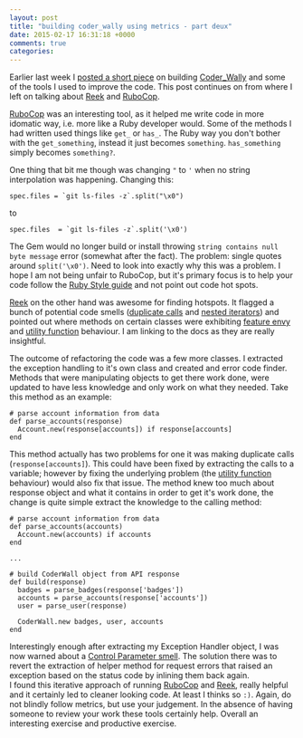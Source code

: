 ```yaml
---
layout: post
title: "building coder_wally using metrics - part deux"
date: 2015-02-17 16:31:18 +0000
comments: true
categories: 
---
```

Earlier last week I [posted a short piece](http://gregs.tcias.co.uk/2015/02/09/building-my-coder-wally-gem-using-metrics/) on building [Coder_Wally](https://rubygems.org/gems/coder_wally/) and some of the tools I used to improve the code. This post continues on from where I left on talking about [Reek](https://github.com/metricfu/reek) and [RuboCop](https://github.com/bbatsov/rubocop).

[RuboCop](https://github.com/bbatsov/rubocop) was an interesting tool, as it helped me write code in more idomatic way, i.e. more like a Ruby developer would. Some of the methods I had written used things like `get_` or `has_`. The Ruby way you don't bother with the `get_something`, instead it just becomes `something`. `has_something` simply becomes `something?`. 

One thing that bit me though was changing `"` to `'` when no string interpolation was happening. Changing this: 
    
    spec.files = `git ls-files -z`.split("\x0") 

to 

    spec.files  = `git ls-files -z`.split('\x0')

The Gem would no longer build or install throwing `string contains null byte message` error (somewhat after the fact). The problem: single quotes around `split('\x0')`. Need to look into exactly why this was a problem. I hope I am not being unfair to RuboCop, but it's primary focus is to help your code follow the [Ruby Style guide](https://github.com/bbatsov/ruby-style-guide) and not point out code hot spots. 

[Reek](https://github.com/metricfu/reek) on the other hand was awesome for finding hotspots. It flagged a bunch of potential code smells ([duplicate calls](http://www.rubydoc.info/github/troessner/reek/Reek/Smells/DuplicateMethodCall) and [nested iterators](http://www.rubydoc.info/github/troessner/reek/Reek/Smells/NestedIterators)) and pointed out where methods on certain classes were exhibiting [feature envy](http://www.rubydoc.info/github/troessner/reek/Reek/Smells/FeatureEnvy) and [utility function](http://www.rubydoc.info/github/troessner/reek/Reek/Smells/UtilityFunction) behaviour. I am linking to the docs as they are really insightful.

The outcome of refactoring the code was a few more classes. I extracted the exception handling to it's own class and created and error code finder. Methods that were manipulating objects to get there work done, were updated to have less knowledge and only work on what they needed. Take this method as an example:

    # parse account information from data
    def parse_accounts(response)
      Account.new(response[accounts]) if response[accounts]
    end

This method actually has two problems for one it was making duplicate calls (`response[accounts]`). This could have been fixed by extracting the calls to a variable; however by fixing the underlying problem (the [utility function](http://www.rubydoc.info/github/troessner/reek/Reek/Smells/UtilityFunction) behaviour) would also fix that issue. The method knew too much about response object and what it contains in order to get it's work done, the change is quite simple extract the knowledge to the calling method: 

    # parse account information from data
    def parse_accounts(accounts)
      Account.new(accounts) if accounts
    end
    
    ...
    
    # build CoderWall object from API response
    def build(response)
      badges = parse_badges(response['badges'])
      accounts = parse_accounts(response['accounts'])
      user = parse_user(response)

      CoderWall.new badges, user, accounts
    end

Interestingly enough after extracting my Exception Handler object, I was now warned about a [Control Parameter smell](http://www.rubydoc.info/github/troessner/reek/Reek/Smells/ControlParameter). The solution there was to revert the extraction of helper method for request errors that raised an exception based on the status code by inlining them back again.  
I found this iterative approach of running [RuboCop](https://github.com/bbatsov/rubocop) and [Reek](https://github.com/metricfu/reek), really helpful and it certainly led to cleaner looking code. At least I thinks so `:)`. Again, do not blindly follow metrics, but use your judgement. In the absence of having someone to review your work these tools certainly help. Overall an interesting exercise and productive exercise.
